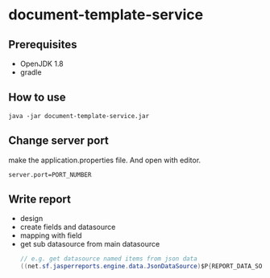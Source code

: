 # document-template-service

## Prerequisites
- OpenJDK 1.8
- gradle

## How to use
```shell
java -jar document-template-service.jar
```

## Change server port
make the application.properties file. And open with editor.
```properties
server.port=PORT_NUMBER
```

## Write report
- design 
- create fields and datasource
- mapping with field
- get sub datasource from main datasource    
    ```java
    // e.g. get datasource named items from json data
    ((net.sf.jasperreports.engine.data.JsonDataSource)$P{REPORT_DATA_SOURCE}).subDataSource("items")
    ```
